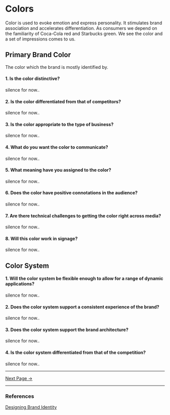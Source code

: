 # Colors

Color is used to evoke emotion and express personality. It stimulates brand association and accelerates differentiation. As consumers we depend on the familiarity of Coca-Cola red and Starbucks green. We see the color and a set of impressions comes to us.

## Primary Brand Color

The color which the brand is mostly identified by.

#### 1. Is the color distinctive?

silence for now..

#### 2. Is the color differentiated from that of competitors?

silence for now..

#### 3. Is the color appropriate to the type of business?

silence for now..

#### 4. What do you want the color to communicate?

silence for now..

#### 5. What meaning have you assigned to the color?

silence for now..

#### 6. Does the color have positive connotations in the audience?

silence for now..

#### 7. Are there technical challenges to getting the color right across media?

silence for now..

#### 8. Will this color work in signage?

silence for now..

## Color System

#### 1. Will the color system be flexible enough to allow for a range of dynamic applications?

silence for now..

#### 2. Does the color system support a consistent experience of the brand?

silence for now..

#### 3. Does the color system support the brand architecture?

silence for now..

#### 4. Is the color system differentiated from that of the competition?

silence for now..

<hr/>

[Next Page ->](./index.md)

<hr/>

### References

[Designing Brand Identity](https://www.designingbrandidentity.info)
